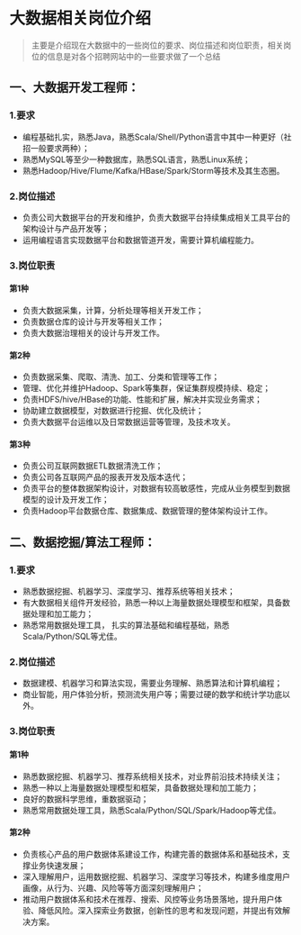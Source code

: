 大数据相关岗位介绍
===
>主要是介绍现在大数据中的一些岗位的要求、岗位描述和岗位职责，相关岗位的信息是对各个招聘网站中的一些要求做了一个总结  
## 一、大数据开发工程师：  
### 1.要求  
- 编程基础扎实，熟悉Java，熟悉Scala/Shell/Python语言中其中一种更好（社招一般要求两种）；  
- 熟悉MySQL等至少一种数据库，熟悉SQL语言，熟悉Linux系统；  
- 熟悉Hadoop/Hive/Flume/Kafka/HBase/Spark/Storm等技术及其生态圈。  
### 2.岗位描述  
- 负责公司大数据平台的开发和维护，负责大数据平台持续集成相关工具平台的架构设计与产品开发等；  
- 运用编程语言实现数据平台和数据管道开发，需要计算机编程能力。  
### 3.岗位职责  
#### 第1种  
- 负责大数据采集，计算，分析处理等相关开发工作；   
- 负责数据仓库的设计与开发等相关工作；   
- 负责大数据治理相关的设计与开发工作。  
#### 第2种  
- 负责数据采集、爬取、清洗、加工、分类和管理等工作；   	
- 管理、优化并维护Hadoop、Spark等集群，保证集群规模持续、稳定；  
- 负责HDFS/hive/HBase的功能、性能和扩展，解决并实现业务需求；  
- 协助建立数据模型，对数据进行挖掘、优化及统计；  
- 负责大数据平台运维以及日常数据运营等管理，及技术攻关。  
#### 第3种  
- 负责公司互联网数据ETL数据清洗工作；  
- 负责公司各互联网产品的报表开发及版本迭代；  
- 负责平台的整体数据架构设计，对数据有较高敏感性，完成从业务模型到数据模型的设计及开发工作；  
- 负责Hadoop平台数据仓库、数据集成、数据管理的整体架构设计工作。  

## 二、数据挖掘/算法工程师：  
### 1.要求  
- 熟悉数据挖掘、机器学习、深度学习、推荐系统等相关技术；  
- 有大数据相关组件开发经验，熟悉一种以上海量数据处理模型和框架，具备数据处理和加工能力；  
- 熟悉常用数据处理工具， 扎实的算法基础和编程基础，熟悉Scala/Python/SQL等尤佳。  
### 2.岗位描述  
- 数据建模、机器学习和算法实现，需要业务理解、熟悉算法和计算机编程；  
- 商业智能，用户体验分析，预测流失用户等；需要过硬的数学和统计学功底以外。  
### 3.岗位职责  
#### 第1种  
- 熟悉数据挖掘、机器学习、推荐系统相关技术，对业界前沿技术持续关注；   
- 熟悉一种以上海量数据处理模型和框架，具备数据处理和加工能力；   
- 良好的数据科学思维，重数据驱动；  
- 熟悉常用数据处理工具，熟悉Scala/Python/SQL/Spark/Hadoop等尤佳。  
#### 第2种  
- 负责核心产品的用户数据体系建设工作，构建完善的数据体系和基础技术，支撑业务快速发展；   	
- 深入理解用户，运用数据挖掘、机器学习、深度学习等技术，构建多维度用户画像，从行为、兴趣、风险等等方面深刻理解用户；  
- 推动用户数据体系和技术在推荐、搜索、风控等业务场景落地，提升用户体验、降低风险。深入探索业务数据，创新性的思考和发现问题，并提出有效解决方案。  
 

